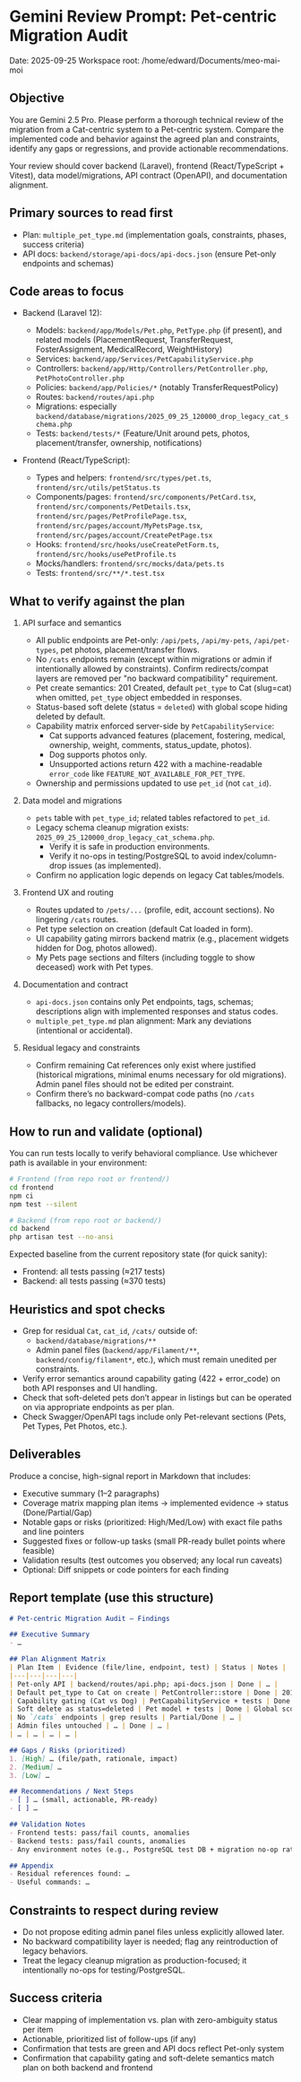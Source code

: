 # Gemini Review Prompt: Pet-centric Migration Audit

Date: 2025-09-25
Workspace root: /home/edward/Documents/meo-mai-moi

## Objective
You are Gemini 2.5 Pro. Please perform a thorough technical review of the migration from a Cat-centric system to a Pet-centric system. Compare the implemented code and behavior against the agreed plan and constraints, identify any gaps or regressions, and provide actionable recommendations.

Your review should cover backend (Laravel), frontend (React/TypeScript + Vitest), data model/migrations, API contract (OpenAPI), and documentation alignment.

## Primary sources to read first
- Plan: `multiple_pet_type.md` (implementation goals, constraints, phases, success criteria)
- API docs: `backend/storage/api-docs/api-docs.json` (ensure Pet-only endpoints and schemas)

## Code areas to focus
- Backend (Laravel 12):
  - Models: `backend/app/Models/Pet.php`, `PetType.php` (if present), and related models (PlacementRequest, TransferRequest, FosterAssignment, MedicalRecord, WeightHistory)
  - Services: `backend/app/Services/PetCapabilityService.php`
  - Controllers: `backend/app/Http/Controllers/PetController.php`, `PetPhotoController.php`
  - Policies: `backend/app/Policies/*` (notably TransferRequestPolicy)
  - Routes: `backend/routes/api.php`
  - Migrations: especially `backend/database/migrations/2025_09_25_120000_drop_legacy_cat_schema.php`
  - Tests: `backend/tests/*` (Feature/Unit around pets, photos, placement/transfer, ownership, notifications)

- Frontend (React/TypeScript):
  - Types and helpers: `frontend/src/types/pet.ts`, `frontend/src/utils/petStatus.ts`
  - Components/pages: `frontend/src/components/PetCard.tsx`, `frontend/src/components/PetDetails.tsx`, `frontend/src/pages/PetProfilePage.tsx`, `frontend/src/pages/account/MyPetsPage.tsx`, `frontend/src/pages/account/CreatePetPage.tsx`
  - Hooks: `frontend/src/hooks/useCreatePetForm.ts`, `frontend/src/hooks/usePetProfile.ts`
  - Mocks/handlers: `frontend/src/mocks/data/pets.ts`
  - Tests: `frontend/src/**/*.test.tsx`

## What to verify against the plan
1. API surface and semantics
   - All public endpoints are Pet-only: `/api/pets`, `/api/my-pets`, `/api/pet-types`, pet photos, placement/transfer flows.
   - No `/cats` endpoints remain (except within migrations or admin if intentionally allowed by constraints). Confirm redirects/compat layers are removed per "no backward compatibility" requirement.
   - Pet create semantics: 201 Created, default `pet_type` to Cat (slug=cat) when omitted, `pet_type` object embedded in responses.
   - Status-based soft delete (status = `deleted`) with global scope hiding deleted by default.
   - Capability matrix enforced server-side by `PetCapabilityService`:
     - Cat supports advanced features (placement, fostering, medical, ownership, weight, comments, status_update, photos).
     - Dog supports photos only.
     - Unsupported actions return 422 with a machine-readable `error_code` like `FEATURE_NOT_AVAILABLE_FOR_PET_TYPE`.
   - Ownership and permissions updated to use `pet_id` (not `cat_id`).

2. Data model and migrations
   - `pets` table with `pet_type_id`; related tables refactored to `pet_id`.
   - Legacy schema cleanup migration exists: `2025_09_25_120000_drop_legacy_cat_schema.php`.
     - Verify it is safe in production environments.
     - Verify it no-ops in testing/PostgreSQL to avoid index/column-drop issues (as implemented).
   - Confirm no application logic depends on legacy Cat tables/models.

3. Frontend UX and routing
   - Routes updated to `/pets/...` (profile, edit, account sections). No lingering `/cats` routes.
   - Pet type selection on creation (default Cat loaded in form).
   - UI capability gating mirrors backend matrix (e.g., placement widgets hidden for Dog, photos allowed).
   - My Pets page sections and filters (including toggle to show deceased) work with Pet types.

4. Documentation and contract
   - `api-docs.json` contains only Pet endpoints, tags, schemas; descriptions align with implemented responses and status codes.
   - `multiple_pet_type.md` plan alignment: Mark any deviations (intentional or accidental).

5. Residual legacy and constraints
   - Confirm remaining Cat references only exist where justified (historical migrations, minimal enums necessary for old migrations). Admin panel files should not be edited per constraint.
   - Confirm there’s no backward-compat code paths (no `/cats` fallbacks, no legacy controllers/models).

## How to run and validate (optional)
You can run tests locally to verify behavioral compliance. Use whichever path is available in your environment:

```bash
# Frontend (from repo root or frontend/)
cd frontend
npm ci
npm test --silent

# Backend (from repo root or backend/)
cd backend
php artisan test --no-ansi
```

Expected baseline from the current repository state (for quick sanity):
- Frontend: all tests passing (≈217 tests)
- Backend: all tests passing (≈370 tests)

## Heuristics and spot checks
- Grep for residual `Cat`, `cat_id`, `/cats/` outside of:
  - `backend/database/migrations/**`
  - Admin panel files (`backend/app/Filament/**`, `backend/config/filament*`, etc.), which must remain unedited per constraints.
- Verify error semantics around capability gating (422 + error_code) on both API responses and UI handling.
- Check that soft-deleted pets don’t appear in listings but can be operated on via appropriate endpoints as per plan.
- Check Swagger/OpenAPI tags include only Pet-relevant sections (Pets, Pet Types, Pet Photos, etc.).

## Deliverables
Produce a concise, high-signal report in Markdown that includes:
- Executive summary (1–2 paragraphs)
- Coverage matrix mapping plan items → implemented evidence → status (Done/Partial/Gap)
- Notable gaps or risks (prioritized: High/Med/Low) with exact file paths and line pointers
- Suggested fixes or follow-up tasks (small PR-ready bullet points where feasible)
- Validation results (test outcomes you observed; any local run caveats)
- Optional: Diff snippets or code pointers for each finding

## Report template (use this structure)

```markdown
# Pet-centric Migration Audit – Findings

## Executive Summary
- …

## Plan Alignment Matrix
| Plan Item | Evidence (file/line, endpoint, test) | Status | Notes |
|---|---|---|---|
| Pet-only API | backend/routes/api.php; api-docs.json | Done | … |
| Default pet_type to Cat on create | PetController::store | Done | 201, embeds pet_type |
| Capability gating (Cat vs Dog) | PetCapabilityService + tests | Done | 422 error_code confirmed |
| Soft delete as status=deleted | Pet model + tests | Done | Global scope hiding deleted |
| No `/cats` endpoints | grep results | Partial/Done | … |
| Admin files untouched | … | Done | … |
| … | … | … | … |

## Gaps / Risks (prioritized)
1. [High] … (file/path, rationale, impact)
2. [Medium] …
3. [Low] …

## Recommendations / Next Steps
- [ ] … (small, actionable, PR-ready)
- [ ] …

## Validation Notes
- Frontend tests: pass/fail counts, anomalies
- Backend tests: pass/fail counts, anomalies
- Any environment notes (e.g., PostgreSQL test DB + migration no-op rationale)

## Appendix
- Residual references found: …
- Useful commands: …
```

## Constraints to respect during review
- Do not propose editing admin panel files unless explicitly allowed later.
- No backward compatibility layer is needed; flag any reintroduction of legacy behaviors.
- Treat the legacy cleanup migration as production-focused; it intentionally no-ops for testing/PostgreSQL.

## Success criteria
- Clear mapping of implementation vs. plan with zero-ambiguity status per item
- Actionable, prioritized list of follow-ups (if any)
- Confirmation that tests are green and API docs reflect Pet-only system
- Confirmation that capability gating and soft-delete semantics match plan on both backend and frontend
